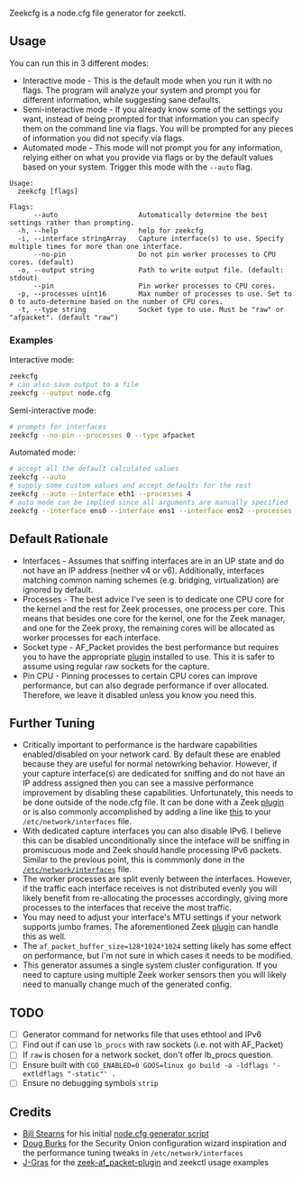 Zeekcfg is a node.cfg file generator for zeekctl.

## Usage

You can run this in 3 different modes:
* Interactive mode - This is the default mode when you run it with no flags. The program will analyze your system and prompt you for different information, while suggesting sane defaults.
* Semi-interactive mode - If you already know some of the settings you want, instead of being prompted for that information you can specify them on the command line via flags. You will be prompted for any pieces of information you did not specify via flags.
* Automated mode - This mode will not prompt you for any information, relying either on what you provide via flags or by the default values based on your system. Trigger this mode with the `--auto` flag.

```
Usage:
  zeekcfg [flags]

Flags:
      --auto                    Automatically determine the best settings rather than prompting.
  -h, --help                    help for zeekcfg
  -i, --interface stringArray   Capture interface(s) to use. Specify multiple times for more than one interface.
      --no-pin                  Do not pin worker processes to CPU cores. (default)
  -o, --output string           Path to write output file. (default: stdout)
      --pin                     Pin worker processes to CPU cores.
  -p, --processes uint16        Max number of processes to use. Set to 0 to auto-determine based on the number of CPU cores.
  -t, --type string             Socket type to use. Must be "raw" or "afpacket". (default "raw")
```

### Examples

Interactive mode:
```bash
zeekcfg
# can also save output to a file
zeekcfg --output node.cfg
```

Semi-interactive mode:
```bash
# prompts for interfaces
zeekcfg --no-pin --processes 0 --type afpacket
```

Automated mode:
```bash
# accept all the default calculated values
zeekcfg --auto
# supply some custom values and accept defaults for the rest
zeekcfg --auto --interface eth1 --processes 4
# auto mode can be implied since all arguments are manually specified
zeekcfg --interface ens0 --interface ens1 --interface ens2 --processes 30 --pin --type afpacket
```

## Default Rationale

* Interfaces - Assumes that sniffing interfaces are in an UP state and do not have an IP address (neither v4 or v6). Additionally, interfaces matching common naming schemes (e.g. bridging, virtualization) are ignored by default.
* Processes - The best advice I've seen is to dedicate one CPU core for the kernel and the rest for Zeek processes, one process per core. This means that besides one core for the kernel, one for the Zeek manager, and one for the Zeek proxy, the remaining cores will be allocated as worker processes for each interface.
* Socket type - AF_Packet provides the best performance but requires you to have the appropriate [plugin](https://github.com/J-Gras/zeek-af_packet-plugin) installed to use. This it is safer to assume using regular raw sockets for the capture.
* Pin CPU - Pinning processes to certain CPU cores can improve performance, but can also degrade performance if over allocated. Therefore, we leave it disabled unless you know you need this.

## Further Tuning

* Critically important to performance is the hardware capabilities enabled/disabled on your network card. By default these are enabled because they are useful for normal netowrking behavior. However, if your capture interface(s) are dedicated for sniffing and do not have an IP address assigned then you can see a massive performance improvement by disabling these capabilities. Unfortunately, this needs to be done outside of the node.cfg file. It can be done with a Zeek [plugin](https://github.com/ncsa/bro-interface-setup) or is also commonly accomplished by adding a line like [this](https://github.com/Security-Onion-Solutions/securityonion-setup/blob/8a729d389338fbeb770a817b3b7c93fbb4dd4f72/bin/sosetup-network#L443) to your `/etc/network/interfaces` file.
* With dedicated capture interfaces you can also disable IPv6. I believe this can be disabled unconditionally since the inteface will be sniffing in promiscuous mode and Zeek should handle processing IPv6 packets. Similar to the previous point, this is commmonly done in the [`/etc/network/interfaces`](https://github.com/Security-Onion-Solutions/securityonion-setup/blob/8a729d389338fbeb770a817b3b7c93fbb4dd4f72/bin/sosetup-network#L444) file.
* The worker processes are split evenly between the interfaces. However, if the traffic each interface receives is not distributed evenly you will likely benefit from re-allocating the processes accordingly, giving more processes to the interfaces that receive the most traffic.
* You may need to adjust your interface's MTU settings if your network supports jumbo frames. The aforementioned Zeek [plugin](https://github.com/ncsa/bro-interface-setup) can handle this as well.
* The `af_packet_buffer_size=128*1024*1024` setting likely has some effect on performance, but I'm not sure in which cases it needs to be modified.
* This generator assumes a single system cluster configuration. If you need to capture using multiple Zeek worker sensors then you will likely need to manually change much of the generated config.


## TODO

- [ ] Generator command for networks file that uses ethtool and IPv6
- [ ] Find out if can use `lb_procs` with raw sockets (i.e. not with AF_Packet)
- [ ] If `raw` is chosen for a network socket, don't offer lb_procs question.
- [ ] Ensure built with `CGO_ENABLED=0 GOOS=linux go build -a -ldflags '-extldflags "-static"' .`
- [ ] Ensure no debugging symbols `strip`

## Credits

- [Bill Stearns](https://github.com/william-stearns) for his initial [node.cfg generator script](https://github.com/activecm/bro-install/blob/master/gen-node-cfg.sh)
- [Doug Burks](https://github.com/dougburks) for the Security Onion configuration wizard inspiration and the performance tuning tweaks in `/etc/network/interfaces`
- [J-Gras](https://github.com/J-Gras) for the [zeek-af_packet-plugin](https://github.com/J-Gras/zeek-af_packet-plugin#usage-with-zeekctl) and zeekctl usage examples

